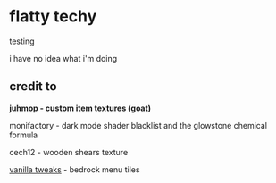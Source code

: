 # flatty techy
testing

i have no idea what i'm doing

## credit to
**juhmop - custom item textures (goat)**

monifactory - dark mode shader blacklist and the glowstone chemical formula

cech12 - wooden shears texture

[vanilla tweaks](https://vanillatweaks.net/) - bedrock menu tiles
